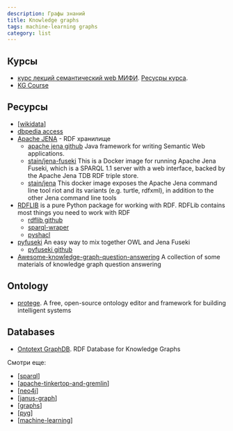 ```yaml
---
description: Графы знаний
title: Knowledge graphs
tags: machine-learning graphs
category: list
---
```

## Курсы

- [курс лекций семантический web МИФИ](https://www.youtube.com/channel/UCTUhNxKRFtOHIW9ytAHbSDA/videos). [Ресусры курса](http://env-8380827.jelastic.regruhosting.ru/index_x.html).
- [KG Course](https://www.youtube.com/playlist?list=PLlmfdv64-P33ROIzuATAWEp0V1jMXAoj_)

## Ресурсы

- [[wikidata]]
- [dbpedia access](http://wikidata.dbpedia.org/OnlineAccess)
- [Apache JENA](https://jena.apache.org/) - RDF хранилище
  - [apache jena github](https://github.com/apache/jena) Java framework for writing Semantic Web applications.
  - [stain/jena-fuseki](https://hub.docker.com/r/stain/jena-fuseki) This is a Docker image for running Apache Jena Fuseki, which is a SPARQL 1.1 server with a web interface, backed by the Apache Jena TDB RDF triple store.
  - [stain/jena](https://hub.docker.com/r/stain/jena) This docker image exposes the Apache Jena command line tool riot and its variants (e.g. turtle, rdfxml), in addition to the other Jena command line tools
- [RDFLIB](https://rdflib.readthedocs.io/en/stable/) is a pure Python package for working with RDF. RDFLib contains most things you need to work with RDF
  - [rdflib github](https://github.com/RDFLib/rdflib)
  - [sparql-wraper](https://sparqlwrapper.readthedocs.io/en/stable/)
  - [pyshacl](https://github.com/RDFLib/pySHACL)
- [pyfuseki](https://yubincloud.github.io/pyfuseki/) An easy way to mix together OWL and Jena Fuseki
  - [pyfuseki github](https://github.com/yubinCloud/pyfuseki)
- [Awesome-knowledge-graph-question-answering](https://github.com/BshoterJ/awesome-kgqa) A collection of some materials of knowledge graph question answering

## Ontology

- [protege](https://protege.stanford.edu/). A free, open-source ontology editor and framework for building intelligent systems

## Databases

- [Ontotext GraphDB](https://www.ontotext.com/products/graphdb/?ref=menu). RDF Database for Knowledge Graphs

Смотри еще:

- [[sparql]]
- [[apache-tinkertop-and-gremlin]]
- [[neo4j]]
- [[janus-graph]]
- [[graphs]]
- [[pyg]]
- [[machine-learning]]

[//begin]: # "Autogenerated link references for markdown compatibility"
[wikidata]: wikidata "Wikidata"
[sparql]: ../notes/sparql "SPARQL"
[apache-tinkertop-and-gremlin]: ../notes/apache-tinkertop-and-gremlin "Apache TinkerPop and Gremlin"
[neo4j]: ../notes/neo4j "Neo4j graph data base"
[janus-graph]: ../notes/janus-graph "Janus Graph"
[graphs]: graphs "Machine learning with graphs"
[pyg]: ../notes/pyg "Pytorch geometric"
[machine-learning]: machine-learning "Алгоритмы машинного обучения"
[//end]: # "Autogenerated link references"